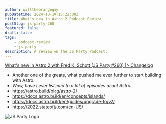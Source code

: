 ```yaml
---
author: willtheorangeguy
pubDatetime: 2024-10-10T15:22:00Z
title: What's new in Astro 2 Podcast Review
postSlug: js-party-260
featured: false
draft: false
tags:
    - podcast-review
    - js-party
description: A review on the JS Party Podcast.
---
```


[What's new in Astro 2 with Fred K. Schott (JS Party #260) |> Changelog](https://changelog.com/jsparty/260)

- Another one of the greats, what pushed me even further to start building with Astro.
- _Wow, have I ever listened to a lot of episodes about Astro._
- https://astro.build/blog/astro-2/
- https://docs.astro.build/en/concepts/islands/
- https://docs.astro.build/en/guides/upgrade-to/v2/
- https://2022.stateofjs.com/en-US/

![JS Party Logo](https://is1-ssl.mzstatic.com/image/thumb/Podcasts113/v4/8e/31/88/8e318808-56a6-b897-6f98-71cf214b54a3/mza_7508458937281322007.png/300x300bb.webp)
